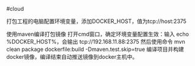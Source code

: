 #cloud

打包工程的电脑配置环境变量，添加DOCKER_HOST，值为tcp://host:2375

使用maven编译打包镜像
打开cmd窗口，确定环境变量配置生效：输入 echo %DOCKER_HOST%，会输出 tcp://192.168.11.88:2375
然后使用命令 mvn clean package dockerfile:build -Dmaven.test.skip=true 编译项目并构建docker镜像，编译结束自动推送镜像到docker主机中。